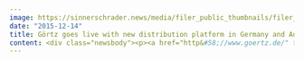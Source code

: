 ```yaml
---
image: https://sinnerschrader.news/media/filer_public_thumbnails/filer_public/82/8d/828db829-608c-45eb-abf2-f98d1a6dcc27/goertz_onlineshop_pm_commerceplus_text2.jpg__480x288_q85_crop_subsampling-2_upscale.jpg
date: "2015-12-14"
title: Görtz goes live with new distribution platform in Germany and Austria
content: <div class="newsbody"><p><a href="http&#58;//www.goertz.de/" target="_blank">Goertz.de</a></p><p>Shoe retailer Görtz has recently taken on the extensive expansion of their e-commerce and multi-channel business model in cooperation with SinnerSchrader Commerce. The first milestone has been reached&#58; go-live of the new online shops goertz.de and goertz.at. What may appear at first glance a mere shop facelift, is in fact an extensive re-launch of the entire distribution platform which incorporates a complete review of added value and background processes.</p><p>“<em>This first step took boldness and perseverance, which Görtz brought from the start. The new online shop shows what’s currently possible and we are not finished yet!</em>”, SinnerSchrader Commerce CEO Moritz Koch sums up Görtz‘s commitment.</p><img alt="Goertz_Desktop_Smartphone_Ansichten.png" class="full-width filer_image left" src="/media/filer_public/5d/af/5daf3bfc-8e7b-4810-ab02-e4d22d120df2/goertz_desktop_smartphone_ansichten.png" srcset="/media/filer_public_thumbnails/filer_public/5d/af/5daf3bfc-8e7b-4810-ab02-e4d22d120df2/goertz_desktop_smartphone_ansichten.png__298x179_q85_crop_subsampling-2_upscale.png 480w, /media/filer_public/5d/af/5daf3bfc-8e7b-4810-ab02-e4d22d120df2/goertz_desktop_smartphone_ansichten.png 481w"/><p>In cooperation with Commerce Plus, Görtz has developed a new e-commerce business model which includes a sourcing strategy visible at go-live. Görtz aimed on the one hand, to transfer the competitive advantages of stationary retail to the digital market and, on the other hand, to reshape their previous e-commerce activities in order to remain competitive in the stationary retail market.</p><p>With these goals in mind, the tight-knit network of Görtz stores was considered in the new online concept. Every item available in the online shop can also be selected for in-store pick-up at one of their 160 German stores. The customer may return his online purchase in-store or online. Görtz is currently planning the roll-out of individual store availability online and online reservation for in-store pick-up. Görtz also plans to expand and strengthen the integration of its ​​multichannel CRM, so that customers with the Görtz card may not only log in and accrue points with every purchase, but also have direct access to their account online where the may profit from special offers and services.</p><p>Customers will further be able to receive advice from style advisers, specifically targeted to Görtz audiences. Products suggested by a style adviser may then be directly purchased online. The new shop is available across all devices, is unique in its clarity and boasts short page load times. iSHOP and IPIM from novomind make up the technical base. The shop software novomind iSHOP offers high-speed and responsive design, so that fast and convenient access to Görtz products is available anywhere.</p><p>More information about the new online store can be found at <u><a href="http&#58;//www.novomind.com/" target="_blank">novomind.com</a></u></p><p></p><h1>Downloads&#58;</h1><p><a href="https://commerce-plus.com/media/filer_public/7b/31/7b3164b2-856b-45fc-816e-e0e112c75601/goertz_onlineshop_pm_commerceplus2.jpg" target="_blank">Image</a></p><p><a href="https://commerce-plus.com/media/filer_public/5d/af/5daf3bfc-8e7b-4810-ab02-e4d22d120df2/goertz_desktop_smartphone_ansichten.png" target="_blank">Site on desktop and smartphone</a></p><p><a href="https://commerce-plus.com/media/filer_public/43/38/4338be8a-55bf-4bd3-9b53-6333f847515e/screenshot_goertz_de_desktop.jpg" target="_blank">Screenshot Platform</a></p><p><a href="https://commerce-plus.com/media/filer_public/46/a3/46a3977e-8ef2-4d84-99a4-c831d2846b69/screenshot_goertz_de_smartphone.jpg" target="_blank">Screenshot platform on smartphone</a></p><p></p></div>
---
```

